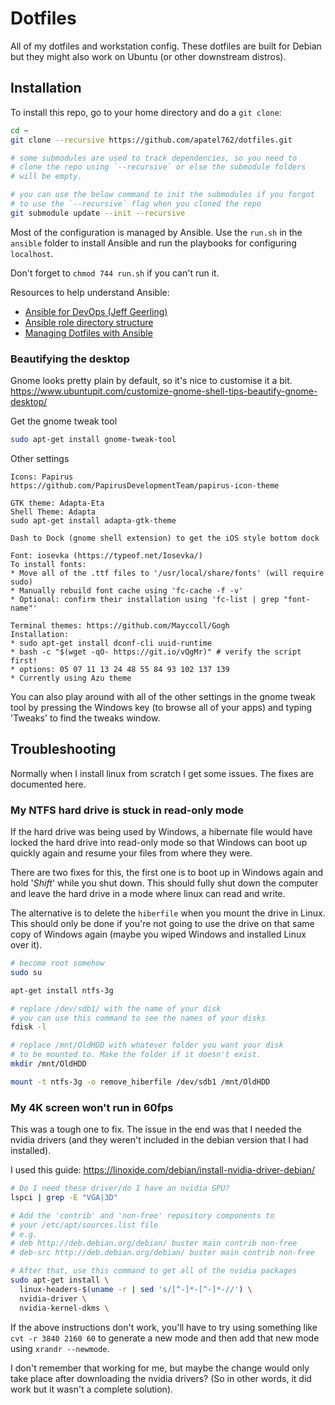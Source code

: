 # Dotfiles

All of my dotfiles and workstation config. These dotfiles are built for
Debian but they might also work on Ubuntu (or other downstream distros).

## Installation
To install this repo, go to your home directory and do a `git clone`:

```Bash
cd ~
git clone --recursive https://github.com/apatel762/dotfiles.git

# some submodules are used to track dependencies, so you need to
# clone the repo using `--recursive` or else the submodule folders
# will be empty.

# you can use the below command to init the submodules if you forgot
# to use the `--recursive` flag when you cloned the repo
git submodule update --init --recursive
```

Most of the configuration is managed by Ansible. Use the `run.sh` in the
`ansible` folder to install Ansible and run the playbooks for configuring
`localhost`.

Don't forget to `chmod 744 run.sh` if you can't run it.

Resources to help understand Ansible:

- [Ansible for DevOps (Jeff Geerling)](https://www.ansiblefordevops.com/)
- [Ansible role directory structure](https://www.golinuxcloud.com/ansible-roles-directory-structure-tutorial)
- [Managing Dotfiles with Ansible](https://thebroken.link/managing-dotfiles-with-ansible/)

### Beautifying the desktop
Gnome looks pretty plain by default, so it's nice to customise it a bit.
https://www.ubuntupit.com/customize-gnome-shell-tips-beautify-gnome-desktop/

Get the gnome tweak tool
```Bash
sudo apt-get install gnome-tweak-tool
```

Other settings
```
Icons: Papirus
https://github.com/PapirusDevelopmentTeam/papirus-icon-theme

GTK theme: Adapta-Eta
Shell Theme: Adapta
sudo apt-get install adapta-gtk-theme

Dash to Dock (gnome shell extension) to get the iOS style bottom dock

Font: iosevka (https://typeof.net/Iosevka/)
To install fonts:
* Move all of the .ttf files to '/usr/local/share/fonts' (will require sudo)
* Manually rebuild font cache using 'fc-cache -f -v'
* Optional: confirm their installation using 'fc-list | grep "font-name"'

Terminal themes: https://github.com/Mayccoll/Gogh
Installation:
* sudo apt-get install dconf-cli uuid-runtime
* bash -c "$(wget -qO- https://git.io/vQgMr)" # verify the script first!
* options: 05 07 11 13 24 48 55 84 93 102 137 139
* Currently using Azu theme
```

You can also play around with all of the other settings in the gnome tweak tool 
by pressing the Windows key (to browse all of your apps) and typing 'Tweaks' to 
find the tweaks window.

## Troubleshooting
Normally when I install linux from scratch I get some issues. The fixes
are documented here.

### My NTFS hard drive is stuck in read-only mode
If the hard drive was being used by Windows, a hibernate file would have
locked the hard drive into read-only mode so that Windows can boot up quickly
again and resume your files from where they were.

There are two fixes for this, the first one is to boot up in Windows again
and hold '_Shift_' while you shut down. This should fully shut down the 
computer and leave the hard drive in a mode where linux can read and write.

The alternative is to delete the `hiberfile` when you mount the drive in
Linux. This should only be done if you're not going to use the drive on that
same copy of Windows again (maybe you wiped Windows and installed Linux over 
it).
```Bash
# become root somehow
sudo su

apt-get install ntfs-3g

# replace /dev/sdb1/ with the name of your disk
# you can use this command to see the names of your disks
fdisk -l

# replace /mnt/OldHDD with whatever folder you want your disk
# to be mounted to. Make the folder if it doesn't exist.
mkdir /mnt/OldHDD

mount -t ntfs-3g -o remove_hiberfile /dev/sdb1 /mnt/OldHDD
```

### My 4K screen won't run in 60fps
This was a tough one to fix. The issue in the end was that I needed the 
nvidia drivers (and they weren't included in the debian version that I 
had installed).

I used this guide: https://linoxide.com/debian/install-nvidia-driver-debian/
```Bash
# Do I need these driver/do I have an nvidia GPU?
lspci | grep -E "VGA|3D"

# Add the 'contrib' and 'non-free' repository components to 
# your /etc/apt/sources.list file
# e.g.
# deb http://deb.debian.org/debian/ buster main contrib non-free
# deb-src http://deb.debian.org/debian/ buster main contrib non-free

# After that, use this command to get all of the nvidia packages
sudo apt-get install \
  linux-headers-$(uname -r | sed 's/[^-]*-[^-]*-//') \
  nvidia-driver \
  nvidia-kernel-dkms \
```

If the above instructions don't work, you'll have to try using something 
like `cvt -r 3840 2160 60` to generate a new mode and then add that new mode
using `xrandr --newmode`.

I don't remember that working for me, but maybe the change would only take
place after downloading the nvidia drivers? (So in other words, it did work
but it wasn't a complete solution).
